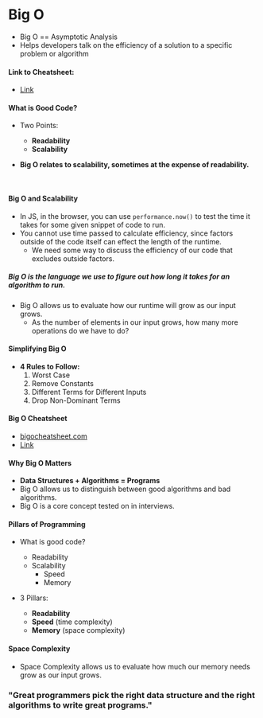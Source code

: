 # Big O

- Big O == Asymptotic Analysis
- Helps developers talk on the efficiency of a solution to a specific problem or algorithm

#### Link to Cheatsheet: 

- [Link](https://zerotomastery.io/cheatsheets/big-o-cheat-sheet/?utm_source=udemy&utm_medium=coursecontent)

#### What is Good Code?

- Two Points:
  - **Readability**
  - **Scalability**

- **Big O relates to scalability, sometimes at the expense of readability.**
<br>

#### Big O and Scalability

- In JS, in the browser, you can use `performance.now()` to test the time it takes for some given snippet of code to run.
- You cannot use time passed to calculate efficiency, since factors outside of the code itself can effect the length of the runtime. 
  - We need some way to discuss the efficiency of our code that excludes outside factors. 

##### Big O is the language we use to figure out how long it takes for an algorithm to run.

- Big O allows us to evaluate how our runtime will grow as our input grows.
  - As the number of elements in our input grows, how many more operations do we have to do?

#### Simplifying Big O

- **4 Rules to Follow:**
  1. Worst Case
  2. Remove Constants
  3. Different Terms for Different Inputs 
  4. Drop Non-Dominant Terms

#### Big O Cheatsheet

- [bigocheatsheet.com](https://www.bigocheatsheet.com/)
- [Link](Resources/BigO-cheat-sheet.pdf)

#### Why Big O Matters

- **Data Structures + Algorithms = Programs**
- Big O allows us to distinguish between good algorithms and bad algorithms.
- Big O is a core concept tested on in interviews.

#### Pillars of Programming

- What is good code?
  - Readability
  - Scalability
    - Speed
    - Memory

- 3 Pillars:
  - **Readability**
  - **Speed** (time complexity)
  - **Memory** (space complexity)

#### Space Complexity

- Space Complexity allows us to evaluate how much our memory needs grow as our input grows.

### "Great programmers pick the right data structure and the right algorithms to write great programs."